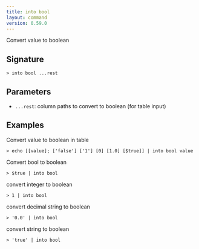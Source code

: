```yaml
---
title: into bool
layout: command
version: 0.59.0
---
```


Convert value to boolean

## Signature

```> into bool ...rest```

## Parameters

 -  `...rest`: column paths to convert to boolean (for table input)

## Examples

Convert value to boolean in table
```shell
> echo [[value]; ['false'] ['1'] [0] [1.0] [$true]] | into bool value
```

Convert bool to boolean
```shell
> $true | into bool
```

convert integer to boolean
```shell
> 1 | into bool
```

convert decimal string to boolean
```shell
> '0.0' | into bool
```

convert string to boolean
```shell
> 'true' | into bool
```
